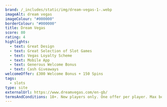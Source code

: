 ```yaml
---
brand: /_includes/static/img/dream-vegas-1-.webp
imageAlt: dream vegas
imageColour: "#000000"
borderColour: "#000000"
title: Dream Vegas
score: 80
rating: 4
highlights:
  - text: Great Design
  - text: Great Selection of Slot Games
  - text: Vegas Loyalty Scheme
  - text: Mobile App
  - text: Generous Welcome Bonus
  - text: Cash Giveaways
welcomeOffer: £300 Welcome Bonus + 150 Spins
tags:
  - slots
type: site
externalUrl: https://www.dreamvegas.com/en-gb/
termsAndConditions: 18+. New players only. One offer per player. Max bonus bet £5.
---
```

